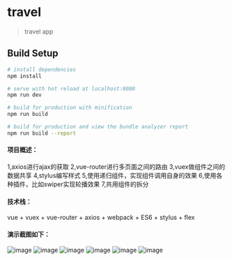 # travel

> travel app

## Build Setup

``` bash
# install dependencies
npm install

# serve with hot reload at localhost:8080
npm run dev

# build for production with minification
npm run build

# build for production and view the bundle analyzer report
npm run build --report
```
#### 项目概述：
1,axios进行ajax的获取
2,vue-router进行多页面之间的路由
3,vuex做组件之间的数据共享
4,stylus编写样式
5,使用递归组件，实现组件调用自身的效果
6,使用各种插件，比如swiper实现轮播效果
7,共用组件的拆分

#### 技术栈：
vue + vuex + vue-router + axios + webpack + ES6 + stylus + flex <br/>

#### 演示截图如下：

![image](https://github.com/snowyG0924/Travel-vue/blob/master/demoPictures/01.jpg)
![image](https://github.com/snowyG0924/Travel-vue/blob/master/demoPictures/02.jpg)
![image](https://github.com/snowyG0924/Travel-vue/blob/master/demoPictures/03.jpg)
![image](https://github.com/snowyG0924/Travel-vue/blob/master/demoPictures/04.jpg)
![image](https://github.com/snowyG0924/Travel-vue/blob/master/demoPictures/05.jpg)
![image](https://github.com/snowyG0924/Travel-vue/blob/master/demoPictures/06.jpg)
